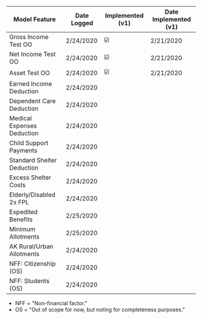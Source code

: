 | Model Feature               | Date Logged  | Implemented (v1)         | Date Implemented (v1) |
| ----------------------------|--------------|--------------------------| ----------------------|
| Gross Income Test OO        | 2/24/2020    | :ballot_box_with_check:  | 2/21/2020             |
| Net Income Test OO          | 2/24/2020    | :ballot_box_with_check:  | 2/21/2020             |
| Asset Test OO               | 2/24/2020    | :ballot_box_with_check:  | 2/21/2020             |
| Earned Income Deduction     | 2/24/2020    |                          |                       |
| Dependent Care Deduction    | 2/24/2020    |                          |                       |
| Medical Expenses Deduction  | 2/24/2020    |                          |                       |
| Child Support Payments      | 2/24/2020    |                          |                       |
| Standard Shelter Deduction  | 2/24/2020    |                          |                       |
| Excess Shelter Costs        | 2/24/2020    |                          |                       |
| Elderly/Disabled 2x FPL     | 2/24/2020    |                          |                       |
| Expedited Benefits          | 2/25/2020    |                          |                       |
| Minimum Allotments          | 2/25/2020    |                          |                       |
| AK Rural/Urban Allotments   | 2/24/2020    |                          |                       |
| NFF: Citizenship (OS)       | 2/24/2020    |                          |                       |
| NFF: Students (OS)          | 2/24/2020    |                          |                       |

* NFF = "Non-financial factor."
* OS = "Out of scope for now, but noting for completeness purposes."